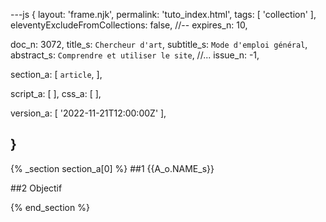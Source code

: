 ---js
{
  layout:    'frame.njk',
  permalink: 'tuto_index.html',
  tags:      [ 'collection' ],
  eleventyExcludeFromCollections: false,
  //-- expires_n: 10,

  doc_n:      3072,
  title_s:    `Chercheur d'art`,
  subtitle_s: `Mode d'emploi général`,
  abstract_s: `Comprendre et utiliser le site`,
  //... issue_n: -1,

  section_a:
  [
    `article`,
  ],

  script_a:
  [
  ],
  css_a:
  [
  ],

  version_a:
  [
    '2022-11-21T12:00:00Z'
  ],

}
---
{% _section section_a[0] %}
##1 {{A_o.NAME_s}}

##2 Objectif


{% end_section %}
